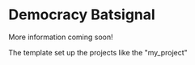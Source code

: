 # Democracy Batsignal

More information coming soon!

The template set up the projects like the "my_project"
